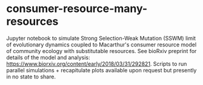 # consumer-resource-many-resources

Jupyter notebook to simulate Strong Selection-Weak Mutation (SSWM) limit of evolutionary dynamics coupled to Macarthur's consumer resource model of community ecology with substitutable resources.  See bioRxiv preprint for details of the model and analysis: https://www.biorxiv.org/content/early/2018/03/31/292821.  Scripts to run parallel simulations + recapitulate plots available upon request but presently in no state to share.
